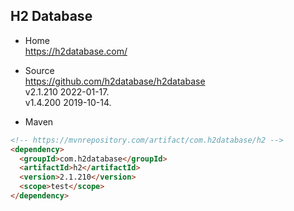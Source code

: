 
## H2 Database

- Home  
  https://h2database.com/

- Source  
  https://github.com/h2database/h2database  
  v2.1.210 2022-01-17.  
  v1.4.200 2019-10-14.

- Maven
```html
<!-- https://mvnrepository.com/artifact/com.h2database/h2 -->
<dependency>
  <groupId>com.h2database</groupId>
  <artifactId>h2</artifactId>
  <version>2.1.210</version>
  <scope>test</scope>
</dependency>
```
